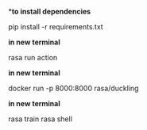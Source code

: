 ***to install dependencies**

pip install -r requirements.txt

**in new terminal**

rasa run action

**in new terminal**

docker run -p 8000:8000 rasa/duckling

**in new terminal**

rasa train
rasa shell
